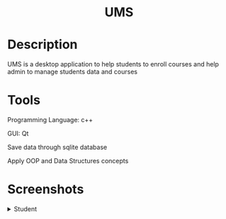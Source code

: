 <h1 align="center">UMS</h1>


<h1>Description</h1>
<p align="left">UMS is a desktop application to help students to enroll courses and help admin to manage students data and courses</p>


<h1>Tools</h1>
<p>Programming Language: c++</p>
<p>GUI: Qt</p>
<p>Save data through sqlite database</p>
<p>Apply OOP and Data Structures concepts</p>


<h1>Screenshots</h1>
<details>
  <summary>Student</summary>
    <ol>
      <ul>
        <div>
        <h2 align="center">Login</h2>
        <img src="https://raw.githubusercontent.com/AhmedEsmail8/UMS/main/screen%20shots/Login.png"/>
        </div>
      </ul>
      
      <ul>
        <div>
        <h2 align="center">Student Home</h2>
        <img src="https://github.com/AhmedEsmail8/UMS/blob/main/screen%20shots/Student_Home.png?raw=true"/>
        </div>
      </ul>
      <h2 align="center">Current Courses</h2>
      <img src="https://github.com/AhmedEsmail8/UMS/blob/main/screen%20shots/Current_Courses.png?raw=true">
    
      <h2 align="center">Finished Courses</h2>
      <img src="https://github.com/AhmedEsmail8/UMS/blob/main/screen%20shots/Finished_Courses.png?raw=true"/>
    
    <h2 align="center">Register Course</h2>
  </ol>
</details>



